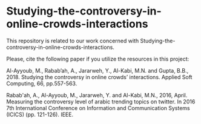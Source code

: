 # Studying-the-controversy-in-online-crowds-interactions

This repository is related to our work concerned with Studying-the-controversy-in-online-crowds-interactions.

Please, cite the following paper if you utilize the resources in this project:

Al-Ayyoub, M., Rabab’ah, A., Jararweh, Y., Al-Kabi, M.N. and Gupta, B.B., 2018. Studying the controversy in online crowds’ interactions. Applied Soft Computing, 66, pp.557-563.

Rabab'ah, A., Al-Ayyoub, M., Jararweh, Y. and Al-Kabi, M.N., 2016, April. Measuring the controversy level of arabic trending topics on twitter. In 2016 7th International Conference on Information and Communication Systems (ICICS) (pp. 121-126). IEEE.
